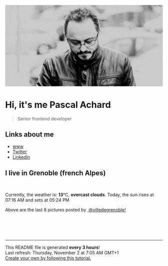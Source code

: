 ![Pascal Achard](./images/photo-pascal-achard.jpg)
# Hi, it's me Pascal Achard
> Senior frontend developer

## Links about me
- [www](https://www.pascal-achard.com)
- [Twitter](https://twitter.com/botmaster)
- [Linkedin](http://www.linkedin.com/in/pascal-achard)


## I live in Grenoble (french Alpes)
<img src="https://openweathermap.org/img/wn/04n@2x.png" alt="">

Currently, the weather is: **13**°C, **overcast clouds**.
Today, the sun rises at 07:16 AM and sets at 05:24 PM

Above are the last 8 pictures posted by <a href="https://www.instagram.com/villedegrenoble/" target="_blank"><img alt="" src="https://upload.wikimedia.org/wikipedia/commons/thumb/e/e7/Instagram_logo_2016.svg/1024px-Instagram_logo_2016.svg.png" width="20"/> @villedegrenoble!</a>

<p style="display: flex; flex-wrap: wrap; gap: 20px;">
        <img src="https://cdn1.picuki.com/hosted-by-instagram/q/0exhNuNYnjBGZDHIdN5WmL9I2PwkAQxLKftSQ7e71yJjMBhsLH6QvJA0mpCl6yRxIwVgFDeSYzxp4YgvVV5UDz18OkbaQb2NRT1R6q+bUOvN0Ddi%7C%7CZ9nlrwyKn0cbH6m9MEvVAmYdSgIGaYDG7uo+qhT5aGuO1lQpTb9d7JGmC4E5ZObS6olhMF4pJ2Jg3Tt%7C%7C9k4Ki5e82wzJURmpNTfvGtdEaa+NMB166d1RbMCxMkA%7C%7C6nRlSaHEmw+Jj8uR3agtIj+kOYA2DrAYjk%7C%7C9kuJd5keDnRGiV2MugJ3t4gj1aSNBdxuiekZkIH2bSAEXG428Fk71pu1ynOdV0Gv%7C%7CGxr2TP%7C%7C8rqkJ%7C%7CEwrYXVIqqiYM264CrjSLyKRKNfYkorFtqACmfvdu+cLukfmY4SSq0agX%7C%7Ch1l%7C%7C7S7734wB4AGgSgWfeWMQ=.jpeg" alt="" width="200"/>
        <img src="https://cdn1.picuki.com/hosted-by-instagram/q/0exhNuNYnjBGZDHIdN5WmL9I2PwkAQxLKfhSQ7e71yJjMBhsLH6QvJA0mpCl6yRxIwVgFDeSYzxp4YguVF5TDj18OkbaQLOKSj1R6qydU+jN0jxv8JZhkb89KXMZYHCp88stUAmYdSgIGaYDG7uo%7C%7CesJ+fnpcjcFrjOMNbRKmDdttdCwFahlza4lsfe4kx2xu5xncG114WNxahlw5OLUqQUCSKn5PN1gpKZlR7pCjM4A%7C%7Cb651nT2F2MrNWh8FDSR9IXEi6g8iyDXdzQspjD3Hu8EIU8hjl246iY2upUDr4SqBa9i+MYHhbXhVW9BWmhm+jVBocW+xzTsSUGI%7C%7CgVRwGKOlf7kNPEu+8WgGtKbcdLBy3DoSrr3OrVAbmouIvHQBg7eBeWHDt99oK5DGNsb3nK56Terf6X2hBQ3CzAX1WHfW7FSZ6zb+6GnzWTZhmDWolRuxJo=.jpeg" alt="" width="200"/>
        <img src="https://cdn1.picuki.com/hosted-by-instagram/q/0exhNuNYnjBGZDHIdN5WmL9I2PwkAQxLKfhSQ7e71yJjMBhsLH6QvJA0mpCj4yRwKwVlASuRYzxp4o0qVV5WDj1yNUPXT7GNSj1U7a+RVOzN1DZi9JVgnLwzJXMebHKv8cEsVAmYdSgIGaYDG7uo%7C%7CesJ%7C%7CPnucjcFrjOMNbRKmDdttdCwFahlza4lsfe4kx2xu5xncG114WNxahlw5OLUqQUCSKn5PN1gpKZlR7pCjM4A%7C%7Cb651nT2F2MrNWh8FDSR9IXEi6g8iyDXdzQspjD3FO8EIU8hjl246kYLn4Yhqoe0EoB++MZh5YLkW2lBWmhm+jVBocW+xzTvSUGI%7C%7CgVRwGKOlf7kNPEu+8WgGtKbd+jzlDDCYpv1AuhpbnguNavha3eIKeeDA8Z6u9pqH8197WGUyl6JeYal2DI3CzAX1WHfX7NRYavb+6GnzWTZhmDWolRuxJo=.jpeg" alt="" width="200"/>
        <img src="https://cdn1.picuki.com/hosted-by-instagram/q/0exhNuNYnjBGZDHIdN5WmL9I2PwkAQxLKftSQ7e71yJjMBhsLH6QvJA0mpCl6yRxIwVgFDeSYzxp4YkqVllQAj18OkTWS7yKRTZX6aiZUO%7C%7CN1DBu8ZVnnbwzLnQXZnOq9cEtXAmYdSgIGaYDG7uo+qhT5aGuO1lQpTb9d7JGmC4E5ZObS6olhMF4pJ2Jg3Tt%7C%7C9k4Ki5e82wzJURmpNTfvGtdEaa+NMB166d1RbMCxMkA%7C%7C6nRlSaHEmw+Jj8uR3agtIj+kOYA2CS8TgcT70qdU6s4DnRTj1iw7wx3t4gj1aSNBdxuiekZkIH2bSAEXG428Fk71pu1ynOdV0Gv%7C%7CnND+kb164Kke9lzlrjpPaeZQv+66hPQbLvtAL5LYnImKc3AYH7SNfy0D88fmY4SSq0agA3lplP7S7734wB4AGgSgWfeWMQ=.jpeg" alt="" width="200"/>
        <img src="https://cdn1.picuki.com/hosted-by-instagram/q/0exhNuNYnjBGZDHIdN5WmL9I2PwkAQxLKfhSQ7e71yJjMBhsLH6QvJA0mpCl6yRxIwVgFDeSYzxp4YkjWF1XDz18OkbeTLSJSDpd76SeVu3N1TVn%7C%7CZ9mlrY1LXIfbXSt9sclUQmYdSgIGaYDG7uo%7C%7CesJ+fjrcjcFrjOMNbRKmDdttdCwFahlza4lsfe4kx2xu5xncG114WNxahlw5OLUqQUCSKn5PN1gpKZlR7pCjM4A%7C%7Cb651nT2F2MrNWh8FDSR9IXEi6g8iyDXdzQspjD3Ee8EIU8hjl246h8246d%7C%7Cmrf2G5lI+MZ1urP9Zk5BWmhm+jVBocW+xzTsSUGI%7C%7CgVRwGKOlf7kNPEu+8WgGtKbdtj+2QXkOpCNAbR5SXgYOMP7UQ%7C%7CNLNiYMvtTr9h9Ka9Zjlin3SCLLJveiQQ3CzAX1WHfW8RTEtnb+6GnzWTZhmDWolRuxJo=.jpeg" alt="" width="200"/>
        <img src="https://cdn1.picuki.com/hosted-by-instagram/q/0exhNuNYnjBGZDHIdN5WmL9I2PwkAQxLKfhSQ7e71yJjMBhsLH6QvJA0mpCj4yRwKwVlASuRYzxp4Y0rVV9UDj17OkLeQbOJST1U7q2ZUeiivDdm8ZRgkrY9K3UWZ3es8sIlUm6pNWwSDv5PHL%7C%7Clo7gX5v%7C%7CsbCgEpjuSKrVCkGZTjse3TO9%7C%7C2pYf5%7C%7CHSv1izv9QpcmkazXgpdAd4+pvlpDk1VOCtO8BnsaBwVLYBxMEM7vm%7C%7CzGjpX2skeiB4FTObtMXPmvpFui3rSzY57zz2F%7C%7C99EEIdvlqztEtpsasomta3JZ5%7C%7C6N8A6ffgGjdQGWlvqklPv6XslHPaSkGI%7C%7CmIUwGPRn+T8J7gprsigdcy8U%7C%7CrdmQb5aJCKFZlZDFwMFPDCX0z3cMe8JspNkMZ6PdZ+wmjg+TGTeKn76h9mQjpP3mLeWMFWEa+%7C%7CgpCq8UjDiznT+AVoxZjt.jpeg" alt="" width="200"/>
        <img src="https://cdn1.picuki.com/hosted-by-instagram/q/0exhNuNYnjBGZDHIdN5WmL9I2PwkAQxLKftSQ7e71yJjMBhsLH6QvJA0mpCl6yRxIwVgFDeSYzxp4YkoUVlZCD18OkTWS7OIRTZX6aiaUu%7C%7CN0jJi85Rkk709L3IdZHau8cclVwmYdSgIGaYDG7uo+qhT5aGuO1lQpTb9d7JGmC4E5ZObS6olhMF4pJ2Jg3Tt%7C%7C9k4Ki5e82wzJURmpNTfvGtdEaa+NMB166d1RbMCxMkA%7C%7C6nRlSaHEmw+Jj8uR3agtIj+kOYA2C34RCMX9jW%7C%7Ca6sSDnQhsgO2lil3t4gj1aSNBdxuiekZkIH2bSAEXG428Fk71pu1ynOdV0Gv%7C%7ChsfxHn90Yu6cM5zlb2kNv+2A+vR3gnIWrXPJ5FrT3gCAer3AXPEJtG7N%7C%7CkfmY4SSq0agQaQ01b7S7734wB4AGgSgWfeWMQ=.jpeg" alt="" width="200"/>
        <img src="https://cdn1.picuki.com/hosted-by-instagram/q/0exhNuNYnjBGZDHIdN5WmL9I2PwkAQxLKfhSQ7e71yJjMBhsLH6QvJA0mpCl6yRxIwVgFDeSYzxp4YopVFhVCj18OkTbS7WLSjZQ7KiQV+zN0j1j%7C%7CZRllrc3K3cYZnCu88QpOzjYMTIfQeoEH%7C%7Cb2rvUW+%7C%7C7wbTYNpi2TNLxCyQlWotfpUrJy9ZRzt52U1h+189JldAJZ+jtvdBFundPZlTIeAf3+Idp1orN2S%7C%7CkKg8ITurijymu+H2xkfWx9Ez7RtI7V2dENhhzrdSFlqjH+AZY1LHMRiVbmkDwHo6E7qa6XO7xM4aZolZn5YiACW2E2hjtfwZftgALsSUGImUBRwT2Ej+b3ffZ79sXPBPW%7C%7CA9XDnHfPQ5jGJoR9UG4lVN7fC36NKtu1LctdhKViJc1MglCi5Q+zRoD221V+AWgc1mDcXsckELuiyqyb4X7U32WM81Jvxg==.jpeg" alt="" width="200"/>
</p>

------------
<p>This README file is generated <b>every 3 hours</b>!
    <br />Last refresh: Thursday, November 2 at 7:05 AM GMT+1
    <br /><a href="https://medium.com/@th.guibert/how-to-create-a-self-updating-readme-md-for-your-github-profile-f8b05744ca91">Create your own by following this tutorial.</a>
</p>
<p><a href="https://github.com/botmaster/botmaster/actions/workflows/main.yaml"><img alt="" src="https://github.com/botmaster/botmaster/actions/workflows/main.yaml/badge.svg" /></a></p>

